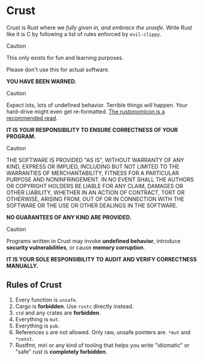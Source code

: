# Crust

Crust is Rust where we _fully given in, and embrace the unsafe_. Write Rust like it is C by following a list of rules enforced by `evil-clippy`.

> [!CAUTION]
>
> This only exists for fun and learning purposes.
>
> Please don't use this for actual software.
>
> **YOU HAVE BEEN WARNED.**

> [!CAUTION]
>
> Expect lots, lots of undefined behavior. Terrible things _will_ happen. Your hard-drive might even get re-formatted. [The rustonomicon is a recommended read](https://doc.rust-lang.org/nomicon/intro.html).
>
> **IT IS _YOUR_ RESPONSIBILITY TO ENSURE CORRECTNESS OF YOUR PROGRAM.**

> [!CAUTION]
>
> THE SOFTWARE IS PROVIDED "AS IS", WITHOUT WARRANTY OF ANY KIND, EXPRESS OR
> IMPLIED, INCLUDING BUT NOT LIMITED TO THE WARRANTIES OF MERCHANTABILITY,
> FITNESS FOR A PARTICULAR PURPOSE AND NONINFRINGEMENT. IN NO EVENT SHALL THE
> AUTHORS OR COPYRIGHT HOLDERS BE LIABLE FOR ANY CLAIM, DAMAGES OR OTHER
> LIABILITY, WHETHER IN AN ACTION OF CONTRACT, TORT OR OTHERWISE, ARISING FROM,
> OUT OF OR IN CONNECTION WITH THE SOFTWARE OR THE USE OR OTHER DEALINGS IN THE
> SOFTWARE.
>
> **NO GUARANTEES OF ANY KIND ARE PROVIDED.**

> [!CAUTION]
>
> Programs written in Crust may invoke **undefined behavior**, introduce **security vulnerabilities**, or cause **memory corruption**.
>
> **IT IS YOUR SOLE RESPONSIBILITY TO AUDIT AND VERIFY CORRECTNESS MANUALLY.**

## Rules of Crust

1. Every function is `unsafe`.
1. Cargo is **forbidden**. Use `rustc` directly instead.
1. `std` and any crates are **forbidden**.
1. Everything is `mut`.
1. Everything is `pub`.
1. References `&` are not allowed. Only raw, unsafe pointers are. `*mut` and `*const`.
1. Rustfmt, miri or any kind of tooling that helps you write "idiomatic" or "safe" rust is **completely forbidden**.
